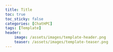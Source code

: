 ```yaml
---
title: Title
toc: true
toc_sticky: false
categories: [ChatHPC]
tags: [Template]
header:
    image: /assets/images/template-header.png
    teaser: /assets/images/template-teaser.png
---
```

